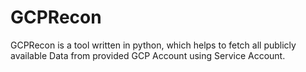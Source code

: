 # GCPRecon
GCPRecon is a tool written in python, which helps to fetch all publicly available Data from provided GCP Account using Service Account.
